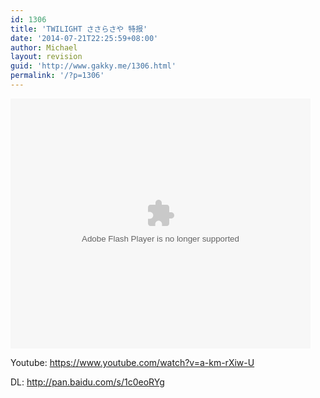 ```yaml
---
id: 1306
title: 'TWILIGHT ささらさや 特报'
date: '2014-07-21T22:25:59+08:00'
author: Michael
layout: revision
guid: 'http://www.gakky.me/1306.html'
permalink: '/?p=1306'
---
```


<embed align="middle" allowfullscreen="allowfullscreen" allowscriptaccess="always" height="400" quality="high" src="http://player.youku.com/player.php/sid/XNzQyMzkyMDI0/v.swf" type="application/x-shockwave-flash" width="480"></embed>

Youtube: <https://www.youtube.com/watch?v=a-km-rXiw-U>

DL: <http://pan.baidu.com/s/1c0eoRYg>